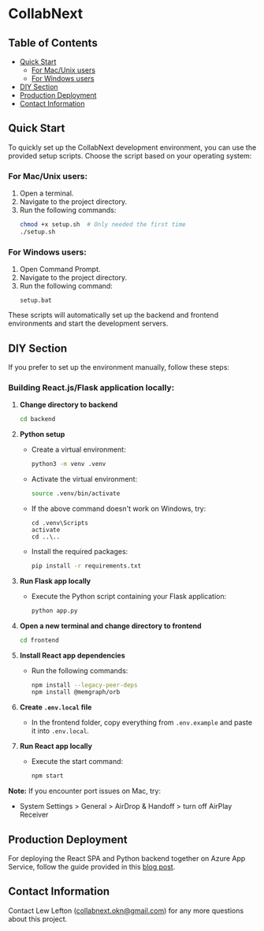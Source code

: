 # CollabNext

## Table of Contents
- [Quick Start](#quick-start)
  - [For Mac/Unix users](#for-macunix-users)
  - [For Windows users](#for-windows-users)
- [DIY Section](#diy-section)
- [Production Deployment](#production-deployment)
- [Contact Information](#contact-information)

## Quick Start

To quickly set up the CollabNext development environment, you can use the provided setup scripts. Choose the script based on your operating system:

### For Mac/Unix users:
1. Open a terminal.
2. Navigate to the project directory.
3. Run the following commands:
   ```bash
   chmod +x setup.sh  # Only needed the first time
   ./setup.sh
   ```

### For Windows users:
1. Open Command Prompt.
2. Navigate to the project directory.
3. Run the following command:
   ```batch
   setup.bat
   ```

These scripts will automatically set up the backend and frontend environments and start the development servers.

## DIY Section

If you prefer to set up the environment manually, follow these steps:

### Building React.js/Flask application locally:

1. **Change directory to backend**
   ```bash
   cd backend
   ```

2. **Python setup**
   - Create a virtual environment:
     ```bash
     python3 -m venv .venv
     ```
   - Activate the virtual environment:
     ```bash
     source .venv/bin/activate
     ```
   - If the above command doesn't work on Windows, try:
     ```batch
     cd .venv\Scripts
     activate
     cd ..\..
     ```

   - Install the required packages:
     ```bash
     pip install -r requirements.txt
     ```

3. **Run Flask app locally**
   - Execute the Python script containing your Flask application:
     ```bash
     python app.py
     ```

4. **Open a new terminal and change directory to frontend**
   ```bash
   cd frontend
   ```

5. **Install React app dependencies**
   - Run the following commands:
     ```bash
     npm install --legacy-peer-deps
     npm install @memgraph/orb
     ```

6. **Create `.env.local` file**
   - In the frontend folder, copy everything from `.env.example` and paste it into `.env.local`.

7. **Run React app locally**
   - Execute the start command:
     ```bash
     npm start
     ```

**Note:** If you encounter port issues on Mac, try:
- System Settings > General > AirDrop & Handoff > turn off AirPlay Receiver

## Production Deployment

For deploying the React SPA and Python backend together on Azure App Service, follow the guide provided in this [blog post](https://techcommunity.microsoft.com/t5/apps-on-azure-blog/deploying-react-spa-and-python-backend-together-on-the-same/ba-p/4095567).

## Contact Information

Contact Lew Lefton (collabnext.okn@gmail.com) for any more questions about this project.
